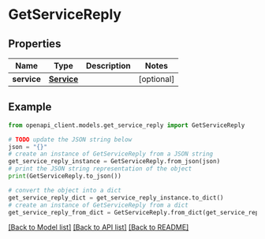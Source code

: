 # GetServiceReply


## Properties

Name | Type | Description | Notes
------------ | ------------- | ------------- | -------------
**service** | [**Service**](Service.md) |  | [optional] 

## Example

```python
from openapi_client.models.get_service_reply import GetServiceReply

# TODO update the JSON string below
json = "{}"
# create an instance of GetServiceReply from a JSON string
get_service_reply_instance = GetServiceReply.from_json(json)
# print the JSON string representation of the object
print(GetServiceReply.to_json())

# convert the object into a dict
get_service_reply_dict = get_service_reply_instance.to_dict()
# create an instance of GetServiceReply from a dict
get_service_reply_from_dict = GetServiceReply.from_dict(get_service_reply_dict)
```
[[Back to Model list]](../README.md#documentation-for-models) [[Back to API list]](../README.md#documentation-for-api-endpoints) [[Back to README]](../README.md)


